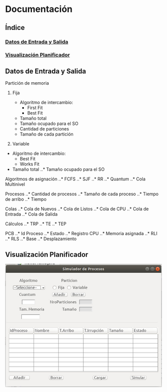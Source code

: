 # Documentación
## __Índice__
### [Datos de Entrada y Salida](#id1)

### [Visualización Planificador](#id2)

## Datos de Entrada y Salida<a name="id1"></a>

Partición de memoria
1. Fija
	* Algoritmo de intercambio:
		* First Fit
		* Best Fit
	* Tamaño total
	* Tamaño ocupado para el SO
	* Cantidad de particiones
	* Tamaño de cada partición

2. Variable

* Algoritmo de intercambio:
	* Best Fit
	* Works Fit
* Tamaño total
	..* Tamaño ocupado para el SO

Algoritmos de asignación
..* FCFS
..* SJF
..* RR
..* Quantum
..* Cola Multinivel

Procesos
	..* Cantidad de procesos
	..* Tamaño de cada proceso
	..* Tiempo de arribo
	..* Tiempo 

Colas
	..* Cola de Nuevos
	..* Cola de Listos
	..* Cola de CPU
	..* Cola de Entrada
	..* Cola de Salida

Cálculos
	..* TRP
	..* TE
	..* TEP

PCB
	..* Id Proceso
	..* Estado
	..* Registro CPU
	..* Memoria asignada
	..* RLI
	..* RLS
	..* Base
	..* Desplazamiento

## Visualización Planificador<a name="id2"></a>

![alt text](https://github.com/cristianalexs96/SO-C1G2/blob/master/Documentacion/img1.jpeg "Pantalla entrada de Datos")